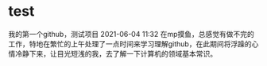 # test
我的第一个github，测试项目
2021-06-04 11:32
在mp摸鱼，总感觉有做不完的工作，特地在繁忙的上午处理了一点时间来学习理解github，在此期间将浮躁的心情冷静下来，让目光短浅的我，去了解一下计算机的领域基本常识。
